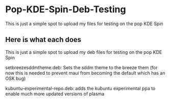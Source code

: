 # Pop-KDE-Spin-Deb-Testing
This is just a simple spot to upload my files for testing on the pop KDE Spin


## Here is what each does
This is just a simple spot to upload my deb files for testing on the pop KDE Spin


setbreezesddmtheme.deb: Sets the sddm theme to the breeze them (for now this is needed to prevent maui from becoming the default which has an OSK bug)


kubuntu-experimental-repo.deb: adds the kubuntu experimental ppa to enable much more updated versions of plasma
